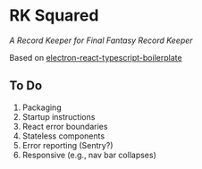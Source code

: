 # RK Squared

_A Record Keeper for Final Fantasy Record Keeper_

Based on [electron-react-typescript-boilerplate](https://github.com/iRath96/electron-react-typescript-boilerplate)

## To Do

1. Packaging
2. Startup instructions
3. React error boundaries
4. Stateless components
5. Error reporting (Sentry?)
6. Responsive (e.g., nav bar collapses)
